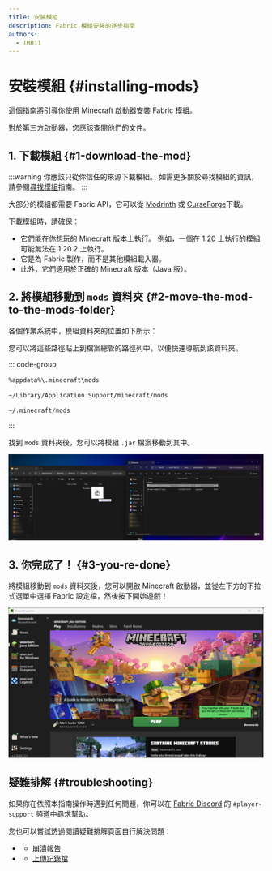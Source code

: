 ```yaml
---
title: 安裝模組
description: Fabric 模組安裝的逐步指南
authors:
  - IMB11
---
```


# 安裝模組 {#installing-mods}

這個指南將引導你使用 Minecraft 啟動器安裝 Fabric 模組。

對於第三方啟動器，您應該查閱他們的文件。

## 1. 下載模組 {#1-download-the-mod}

:::warning
你應該只從你信任的來源下載模組。 如需更多關於尋找模組的資訊，請參閱[尋找模組](./finding-mods.md)指南。
:::

大部分的模組都需要 Fabric API，它可以從 [Modrinth](https://modrinth.com/mod/fabric-api) 或 [CurseForge](https://curseforge.com/minecraft/mc-mods/fabric-api)下載。

下載模組時，請確保：

- 它們能在你想玩的 Minecraft 版本上執行。 例如，一個在 1.20 上執行的模組可能無法在 1.20.2 上執行。
- 它是為 Fabric 製作，而不是其他模組載入器。
- 此外，它們適用於正確的 Minecraft 版本（Java 版）。

## 2. 將模組移動到 `mods` 資料夾 {#2-move-the-mod-to-the-mods-folder}

各個作業系統中，模組資料夾的位置如下所示：

您可以將這些路徑貼上到檔案總管的路徑列中，以便快速導航到該資料夾。

::: code-group

```:no-line-numbers [Windows]
%appdata%\.minecraft\mods
```

```:no-line-numbers [macOS]
~/Library/Application Support/minecraft/mods
```

```:no-line-numbers [Linux]
~/.minecraft/mods
```

:::

找到 `mods` 資料夾後，您可以將模組 `.jar` 檔案移動到其中。

![mods 資料夾中已安裝的模組](/assets/players/installing-mods.png)

## 3. 你完成了！ {#3-you-re-done}

將模組移動到 `mods` 資料夾後，您可以開啟 Minecraft 啟動器，並從左下方的下拉式選單中選擇 Fabric 設定檔，然後按下開始遊戲！

![已選擇 Fabric 設定檔的 Minecraft 啟動器](/assets/players/installing-fabric/launcher-screen.png)

## 疑難排解 {#troubleshooting}

如果你在依照本指南操作時遇到任何問題，你可以在 [Fabric Discord](https://discord.gg/v6v4pMv) 的 `#player-support` 頻道中尋求幫助。

您也可以嘗試透過閱讀疑難排解頁面自行解決問題：

- - [崩潰報告](./troubleshooting/crash-reports)
- - [上傳記錄檔](./troubleshooting/uploading-logs)
